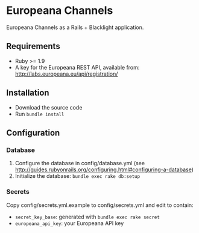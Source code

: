 # Europeana Channels

Europeana Channels as a Rails + Blacklight application.

## Requirements

* Ruby >= 1.9
* A key for the Europeana REST API, available from:
  http://labs.europeana.eu/api/registration/

## Installation

* Download the source code
* Run `bundle install`

## Configuration

### Database

1. Configure the database in config/database.yml (see
  http://guides.rubyonrails.org/configuring.html#configuring-a-database)
2. Initialize the database: `bundle exec rake db:setup`

### Secrets

Copy config/secrets.yml.example to config/secrets.yml and edit to contain:
* `secret_key_base`: generated with `bundle exec rake secret`
* `europeana_api_key`: your Europeana API key

